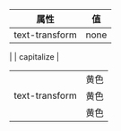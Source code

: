 | 属性           | 值   |
| -------------- | ---- |
| text-transform | none |

| | capitalize |

<table>
    <tr>
        <td rowspan="4">text-transform</td>
    </tr>
     <tr>
        <td>黄色</td>
    </tr>
     <tr>
        <td>黄色</td>
    </tr>
     <tr>
        <td>黄色</td>
    </tr>
</table>

